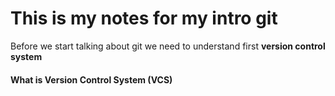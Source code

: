 # This is my notes for my intro git

Before we start talking about git we need to understand first **version control system**

#### What is Version Control System (VCS) 

